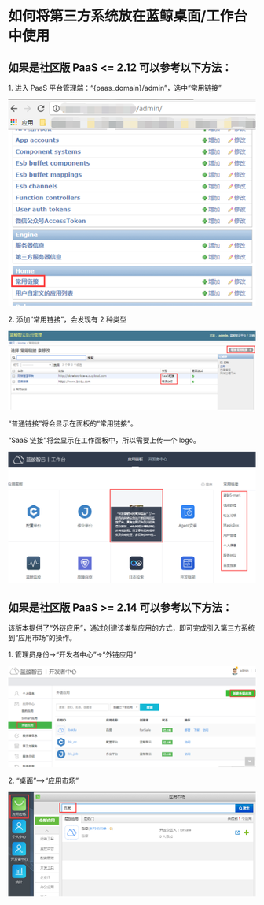 # 如何将第三方系统放在蓝鲸桌面/工作台中使用

## 如果是社区版 PaaS <= 2.12 可以参考以下方法：

1\. 进入 PaaS 平台管理端：“{paas_domain}/admin”，选中“常用链接”

![-w2020](../assets/image065.png)

2\. 添加“常用链接”，会发现有 2 种类型

![-w2020](../assets/image066.png)

“普通链接”将会显示在面板的“常用链接”。

“SaaS 链接”将会显示在工作面板中，所以需要上传一个 logo。

![-w2020](../assets/image067.png)



## 如果是社区版 PaaS >= 2.14 可以参考以下方法：

该版本提供了“外链应用”，通过创建该类型应用的方式，即可完成引入第三方系统到“应用市场”的操作。

1\. 管理员身份->“开发者中心”->“外链应用”

![-w2020](../assets/image068.png)

2\. “桌面”—>“应用市场”

![-w2020](../assets/image069.png)